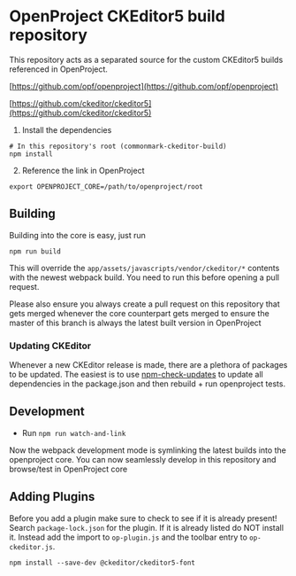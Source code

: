 # OpenProject CKEditor5 build repository

This repository acts as a separated source for the custom CKEditor5 builds referenced in OpenProject.


[https://github.com/opf/openproject](https://github.com/opf/openproject)

[https://github.com/ckeditor/ckeditor5](https://github.com/ckeditor/ckeditor5)



1. Install the dependencies

```
# In this repository's root (commonmark-ckeditor-build)
npm install
```

2. Reference the link in OpenProject

```
export OPENPROJECT_CORE=/path/to/openproject/root
```



## Building



Building into the core is easy, just run

`npm run build`



This will override the `app/assets/javascripts/vendor/ckeditor/*` contents with the newest webpack build. You need to run this before opening a pull request.

Please also ensure you always create a pull request on this repository that gets merged whenever the core counterpart gets merged to ensure the master of this branch is always the latest built version in OpenProject


### Updating CKEditor

Whenever a new CKEditor release is made, there are a plethora of packages to be updated. The easiest is to use [npm-check-updates](https://www.npmjs.com/package/npm-check-updates) to update all dependencies in the package.json and then rebuild + run openproject tests.


## Development

- Run `npm run watch-and-link`

Now the webpack development mode is symlinking the latest builds into the openproject core. You can now seamlessly develop in this repository and browse/test in OpenProject core


## Adding Plugins 

Before you add a plugin make sure to check to see if it is already present! Search `package-lock.json` for the plugin. If it is already listed do NOT install it. Instead add the import to `op-plugin.js` and the toolbar entry to `op-ckeditor.js`.

```
npm install --save-dev @ckeditor/ckeditor5-font
```
